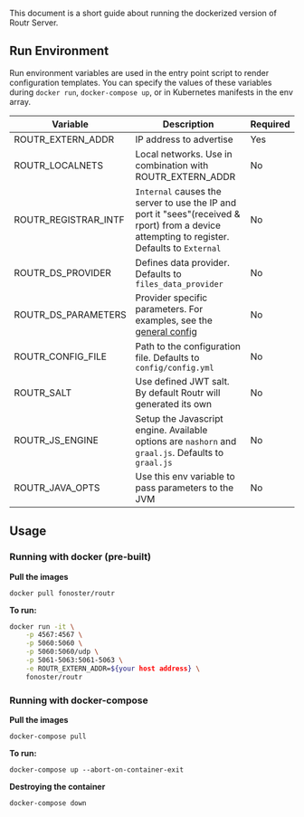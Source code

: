 This document is a short guide about running the dockerized version of Routr Server.

## Run Environment

Run environment variables are used in the entry point script to render configuration templates. You can specify the values of these variables during `docker run`, `docker-compose up`, or in Kubernetes manifests in the env array.

| Variable | Description | Required |
| --- | --- | --- |
| ROUTR_EXTERN_ADDR | IP address to advertise  | Yes |
| ROUTR_LOCALNETS | Local networks. Use in combination with ROUTR_EXTERN_ADDR | No |
| ROUTR_REGISTRAR_INTF | `Internal` causes the server to use the IP and port it "sees"(received & rport) from a device attempting to register. Defaults to `External` | No |
| ROUTR_DS_PROVIDER | Defines data provider. Defaults to `files_data_provider` | No |
| ROUTR_DS_PARAMETERS | Provider specific parameters. For examples, see the [general config](https://routr.io/docs/configuration/general/)  | No |
| ROUTR_CONFIG_FILE | Path to the configuration file. Defaults to `config/config.yml` | No |
| ROUTR_SALT | Use defined JWT salt. By default Routr will generated its own  | No |
| ROUTR_JS_ENGINE | Setup the Javascript engine. Available options are `nashorn` and `graal.js`. Defaults to `graal.js` | No |
| ROUTR_JAVA_OPTS | Use this env variable to pass parameters to the JVM | No |

## Usage

### Running with docker (pre-built)

**Pull the images**

`docker pull fonoster/routr`

**To run:**

```bash
docker run -it \
    -p 4567:4567 \
    -p 5060:5060 \
    -p 5060:5060/udp \
    -p 5061-5063:5061-5063 \
    -e ROUTR_EXTERN_ADDR=${your host address} \
    fonoster/routr
```

### Running with docker-compose

**Pull the images**

`docker-compose pull`

**To run:**

`docker-compose up --abort-on-container-exit`

**Destroying the container**

`docker-compose down`
